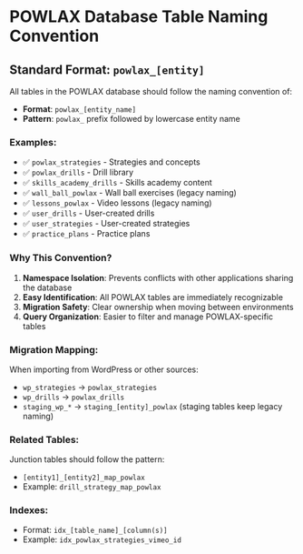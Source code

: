 # POWLAX Database Table Naming Convention

## Standard Format: `powlax_[entity]`

All tables in the POWLAX database should follow the naming convention of:
- **Format**: `powlax_[entity_name]`
- **Pattern**: `powlax_` prefix followed by lowercase entity name

### Examples:
- ✅ `powlax_strategies` - Strategies and concepts
- ✅ `powlax_drills` - Drill library
- ✅ `skills_academy_drills` - Skills academy content
- ✅ `wall_ball_powlax` - Wall ball exercises (legacy naming)
- ✅ `lessons_powlax` - Video lessons (legacy naming)
- ✅ `user_drills` - User-created drills
- ✅ `user_strategies` - User-created strategies
- ✅ `practice_plans` - Practice plans

### Why This Convention?
1. **Namespace Isolation**: Prevents conflicts with other applications sharing the database
2. **Easy Identification**: All POWLAX tables are immediately recognizable
3. **Migration Safety**: Clear ownership when moving between environments
4. **Query Organization**: Easier to filter and manage POWLAX-specific tables

### Migration Mapping:
When importing from WordPress or other sources:
- `wp_strategies` → `powlax_strategies`
- `wp_drills` → `powlax_drills`
- `staging_wp_*` → `staging_[entity]_powlax` (staging tables keep legacy naming)

### Related Tables:
Junction tables should follow the pattern:
- `[entity1]_[entity2]_map_powlax`
- Example: `drill_strategy_map_powlax`

### Indexes:
- Format: `idx_[table_name]_[column(s)]`
- Example: `idx_powlax_strategies_vimeo_id`